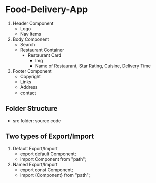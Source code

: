 # Food-Delivery-App

1. Header Component
    - Logo
    - Nav Items
2. Body Component
    - Search
    - Restaurant Container
        - Restaurant Card
            - Img
            - Name of Restaurant, Star Rating, Cuisine, Delivery Time
3. Footer Component
    - Copyright
    - Links
    - Address
    - contact

## Folder Structure
- src folder: source code

## Two types of Export/Import
1. Default Export/Import
    - export default Component;
    - import Component from "path";
2. Named Export/Import
    - export const Component;
    - import {Component} from "path";

